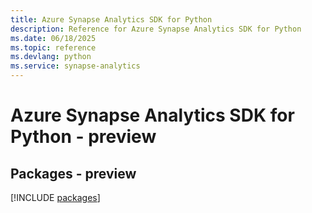 ```yaml
---
title: Azure Synapse Analytics SDK for Python
description: Reference for Azure Synapse Analytics SDK for Python
ms.date: 06/18/2025
ms.topic: reference
ms.devlang: python
ms.service: synapse-analytics
---
```

# Azure Synapse Analytics SDK for Python - preview
## Packages - preview
[!INCLUDE [packages](synapse-analytics-index.md)]